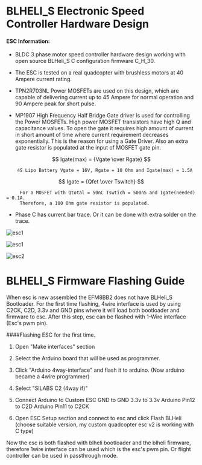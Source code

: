 # BLHELI_S Electronic Speed Controller Hardware Design

#### ESC Information:

 * BLDC 3 phase motor speed controller hardware design working with open source BLHeli_S C configuration firmware C_H_30.

 * The ESC is tested on a real quadcopter with brushless motors at 40 Ampere current rating. 
 
 * TPN2R703NL Power MOSFETs are used on this design, which are capable of delivering current up to 45 Ampere for normal operation and 90 Ampere peak for short pulse.
 
 * MP1907 High Frequency Half Bridge Gate driver is used for controlling the Power MOSFETs. High power MOSFET transistors have high Q and capacitance values. To open the gate it requires high amount of current in short amount of time where current requirement decreases exponentially. This is the reason for using a Gate Driver. Also an extra gate resistor is populated at the input of MOSFET gate pin.
 
 $$ Igate(max) = {Vgate \over Rgate} $$

        4S Lipo Battery Vgate = 16V, Rgate = 10 Ohm and Igate(max) = 1.5A
 
 $$ Igate = {Qfet \over Tswitch} $$
 
         For a MOSFET with Qtotal = 50nC Tswtich = 500nS and Igate(needed) = 0.1A.
         Therefore, a 100 Ohm gate resistor is populated.

 * Phase C has current bar trace. Or it can be done with extra solder on the trace.

![esc1](https://user-images.githubusercontent.com/61315249/103273741-14269f00-49d1-11eb-8cd9-0c20945b51e4.png)

![esc1](https://user-images.githubusercontent.com/61315249/82239872-240dd900-9942-11ea-98cc-d76186299321.png)

![esc2](https://user-images.githubusercontent.com/61315249/82239863-2112e880-9942-11ea-8ac3-22ef7c3397df.png)

# BLHELI_S Firmware Flashing Guide

When esc is new assembled the EFM8BB2 does not have BLHeli_S Bootloader.
For the first time flashing, 4wire interface is used by using C2CK, C2D, 3.3v and GND pins where it will load both bootloader and firmware to esc.
After this step, esc can be flashed with 1-Wire interface (Esc's pwm pin).

####Flashing ESC for the first time.

1. Open "Make interfaces" section
2. Select the Arduino board that will be used as programmer.
3. Click "Arduino 4way-interface" and flash it to arduino.
   (Now arduino became a 4wire programmer)

4. Select "SILABS C2 (4way if)"
5. Connect Arduino to Custom ESC
       GND to GND 
       3.3v to 3.3v
       Arduino Pin12 to C2D 
       Arduino Pin11 to C2CK
6. Open ESC Setup section and connect to esc and click Flash BLHeli
   (choose suitable version, my custom quadcopter esc v2 is working with C type)

Now the esc is both flashed with blheli bootloader and the blheli firmware, 
therefore 1wire interface can be used which is the esc's pwm pin. 
Or flight controller can be used in passthrough mode.
